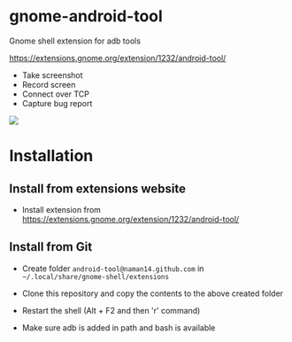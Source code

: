 # gnome-android-tool
Gnome shell extension for adb tools 

https://extensions.gnome.org/extension/1232/android-tool/

- Take screenshot
- Record screen
- Connect over TCP
- Capture bug report

<img src="https://raw.githubusercontent.com/naman14/gnome-android-tool/master/screenshot.png" >

# Installation
## Install from extensions website
- Install extension from https://extensions.gnome.org/extension/1232/android-tool/
  
## Install from Git
- Create folder `android-tool@naman14.github.com` in `~/.local/share/gnome-shell/extensions`
- Clone this repository and copy the contents to the above created folder
- Restart the shell (Alt + F2 and then 'r' command)

- Make sure adb is added in path and bash is available


